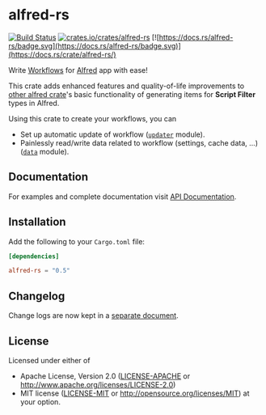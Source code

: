 # alfred-rs

[![Build Status](https://travis-ci.org/spamwax/alfred-workflow.svg?branch=master)](https://travis-ci.org/spamwax/alfred-workflow)
[![crates.io/crates/alfred-rs](http://meritbadge.herokuapp.com/alfred-rs)](https://crates.io/crates/alfred-rs)
[![https://docs.rs/alfred-rs/badge.svg](https://docs.rs/alfred-rs/badge.svg)](https://docs.rs/crate/alfred-rs/)

Write [Workflows][] for [Alfred][alfred.app] app with ease!

This crate adds enhanced features and quality-of-life improvements to
[other alfred crate][alfred]'s basic functionality of generating items
for **Script Filter** types in Alfred.

Using this crate to create your workflows, you can
- Set up automatic update of workflow ([`updater`] module).
- Painlessly read/write data related to workflow (settings, cache data, ...) ([`data`] module).

## Documentation
For examples and complete documentation visit [API Documentation][].

[`updater`]: https://docs.rs/alfred-rs/latest/alfred_rs/updater/index.html
[`data`]: https://docs.rs/alfred-rs/latest/alfred_rs/data/index.html
[alfred]: https://crates.io/crates/alfred
[alfred.app]: http://www.alfredapp.com
[Workflows]: https://www.alfredapp.com/workflows/
[API Documentation]: http://docs.rs/alfred-rs

## Installation

Add the following to your `Cargo.toml` file:

```toml
[dependencies]

alfred-rs = "0.5"
```

## Changelog

Change logs are now kept in a [separate document](./CHANGELOG.md).

## License

Licensed under either of
 * Apache License, Version 2.0 ([LICENSE-APACHE](LICENSE-APACHE) or
   http://www.apache.org/licenses/LICENSE-2.0)
 * MIT license ([LICENSE-MIT](LICENSE-MIT) or
   http://opensource.org/licenses/MIT) at your option.
